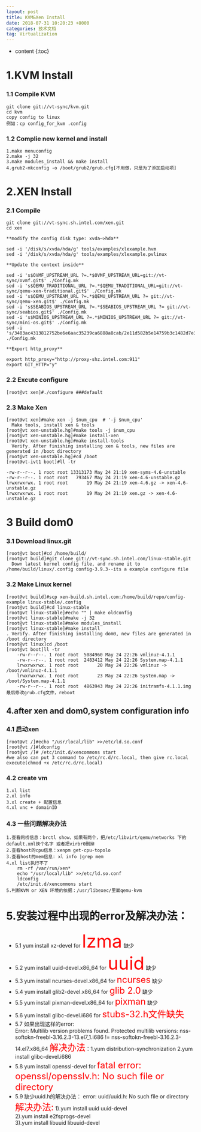 ```yaml
---
layout: post
title: KVM&Xen Install
date: 2018-07-31 10:20:23 +8000
categories: 技术文档
tag: Virtualization
---
```



* content
{:toc}


# 1.KVM Install

### 1.1 Compile KVM

```shell
git clone git://vt-sync/kvm.git
cd kvm   
copy config to linux
例如：cp config_for_kvm .config
```

### 1.2 Complie new kernel and install

```shell
1.make menuconfig
2.make -j 32 
3.make modules_install && make install
4.grub2-mkconfig -o /boot/grub2/grub.cfg[不用做，只是为了添加启动项]
```

# 2.XEN Install

### 2.1 Compile

```shell
git clone git://vt-sync.sh.intel.com/xen.git
cd xen

**modify the config disk type: xvda—>hda**

sed -i '/disk/s/xvda/hda/g' tools/examples/xlexample.hvm
sed -i '/disk/s/xvda/hda/g' tools/examples/xlexample.pvlinux

**Update the context inside**

sed -i 's$OVMF_UPSTREAM_URL ?=.*$OVMF_UPSTREAM_URL=git://vt-sync/ovmf.git$' ./Config.mk
sed -i 's$QEMU_TRADITIONAL_URL ?=.*$QEMU_TRADITIONAL_URL=git://vt-sync/qemu-xen-traditional.git$' ./Config.mk
sed -i 's$QEMU_UPSTREAM_URL ?=.*$QEMU_UPSTREAM_URL ?= git://vt-sync/qemu-xen.git$' ./Config.mk
sed -i 's$SEABIOS_UPSTREAM_URL ?=.*$SEABIOS_UPSTREAM_URL ?= git://vt-sync/seabios.git$' ./Config.mk
sed -i 's$MINIOS_UPSTREAM_URL ?=.*$MINIOS_UPSTREAM_URL ?= git://vt-sync/mini-os.git$' ./Config.mk
sed -i 's/3403ac4313812752be6e6aac35239ca6888a8cab/2e11d582b5e14759b3c1482d7e317b4a7257e77d/' ./Config.mk

**Export http_proxy**

export http_proxy="http://proxy-shz.intel.com:911"
export GIT_HTTP="y"
```

### 2.2 Excute configure 

```shell
[root@vt xen]#./configure ###default 
```

### 2.3 Make Xen

```shell
[root@vt xen]#make xen -j $num_cpu  # '-j $num_cpu'
  Make tools, install xen & tools  
[root@vt xen-unstable.hg]#make tools -j $num_cpu  
[root@vt xen-unstable.hg]#make install-xen  
[root@vt xen-unstable.hg]#make install-tools 
  Verify. After finishing installing xen & tools, new files are generated in /boot directory
[root@vt xen-unstable.hg]#cd /boot 
[root@vt-ivt1 boot]#ll -tr 

-rw-r--r--. 1 root root 13313173 May 24 21:19 xen-syms-4.6-unstable 
-rw-r--r--. 1 root root   793467 May 24 21:19 xen-4.6-unstable.gz 
lrwxrwxrwx. 1 root root       19 May 24 21:19 xen-4.6.gz -> xen-4.6-unstable.gz 
lrwxrwxrwx. 1 root root       19 May 24 21:19 xen.gz -> xen-4.6-unstable.gz 
```

# 3 Build dom0

### 3.1 Download linux.git

```shell
[root@vt boot]#cd /home/build/ 
[root@vt build]#git clone git://vt-sync.sh.intel.com/linux-stable.git  
  Down latest kernel config file, and rename it to /home/build/linux/.config config-3.9.3--its a example configure file
```

### 3.2 Make Linux kernel

```shell
[root@vt build]#scp xen-build.sh.intel.com:/home/build/repo/config-example linux-stable/.config 
[root@vt build]#cd linux-stable 
[root@vt linux-stable]#echo "" | make oldconfig  
[root@vt linux-stable]#make -j 32 
[root@vt linux-stable]#make modules_install  
[root@vt linux-stable]#make install  
. Verify. After finishing installing dom0, new files are generated in /boot directory
[root@vt linux]cd /boot 
[root@vt boot]ll -tr 
	-rw-r--r--. 1 root root  5084960 May 24 22:26 vmlinuz-4.1.1
	-rw-r--r--. 1 root root  2483412 May 24 22:26 System.map-4.1.1 
	lrwxrwxrwx. 1 root root       20 May 24 22:26 vmlinuz -> /boot/vmlinuz-4.1.1
	lrwxrwxrwx. 1 root root       23 May 24 22:26 System.map -> /boot/System.map-4.1.1 
	-rw-r--r--. 1 root root  4863943 May 24 22:26 initramfs-4.1.1.img 
最后修改grub.cfg文件，reboot
```
## 4.after xen and dom0,system configuration info

### 4.1 启动xen
	[root@vt /]#echo "/usr/local/lib" >>/etc/ld.so.conf
	[root@vt /]#ldconfig
	[root@vt /]# /etc/init.d/xencommons start
	#we also can put 3 command to /etc/rc.d/rc.local, then give rc.local execute(chmod +x /etc/rc.d/rc.local)

### 4.2 create vm

```shell
1.xl list
2.xl info 
3.xl create + 配置信息
4.xl vnc + domainID
```

### 4.3 一些问题解决办法

```shell
1.查看网桥信息：brctl show，如果有两个，把/etc/libvirt/qemu/networks 下的default.xml换个名字 或者把virbr0删掉
2.查看host的cpu信息：xenpm get-cpu-topolo
3.查看host的mem信息: xl info |grep mem
4.xl list执行不了
	rm -rf /var/run/xen*
	echo "/usr/local/lib" >>/etc/ld.so.conf
	ldconfig
	/etc/init.d/xencommons start
5.判断KVM or XEN 环境的依据：/usr/libexec/里面qemu-kvm
```

# 5.安装过程中出现的error及解决办法：

- 5.1 yum install xz-devel for <font color=red size=9>lzma</font> 缺少	
- 5.2 yum install uuid-devel.x86_64 for <font color=red size=9>uuid</font> 缺少
- 5.3 yum install ncurses-devel.x86_64 for <font color=red size=5>ncurses</font> 缺少
- 5.4 yum install glib2-devel.x86_64  for <font color=red size=5>glib 2.0</font>     缺少
- 5.5 yum install pixman-devel.x86_64 for <font color=red size=5>pixman</font> 缺少
- 5.6 yum install glibc-devel.i686 for <font color=red size=5>stubs-32.h文件缺失</font>
- 5.7 如果出现这样的error:  
	Error:  Multilib version problems found.
	Protected multilib versions: nss-softokn-freebl-3.16.2.3-13.el7_1.i686 != nss-softokn-freebl-3.16.2.3-14.el7.x86_64
	<font color=red size=5>解决办法</font>：1.yum distribution-synchronization 2.yum install glibc-devel.i686
- 5.8 yum install openssl-devel for <font color=red size=5>fatal error: openssl/opensslv.h: No such file or directory</font>
- 5.9 缺少uuid.h的解决办法：
	error: uuid/uuid.h: No such file or directory
	 	<font color=red size=5>解决办法:</font>
	1).yum install uuid uuid-devel  
	2).yum install e2fsprogs-devel  
	3).yum install libuuid libuuid-devel



